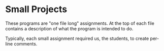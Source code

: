 # Small Projects

These programs are "one file long" assignments.  At the top of each file contains a description of what the program is intended to do.

Typically, each small assignment required us, the students, to create per-line comments.